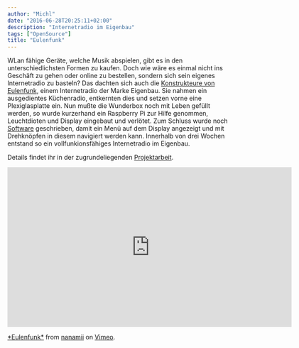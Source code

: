```yaml
---
author: "Michl"
date: "2016-06-28T20:25:11+02:00"
description: "Internetradio im Eigenbau"
tags: ["OpenSource"]
title: "Eulenfunk"
---
```

WLan fähige Geräte, welche Musik abspielen, gibt es in den unterschiedlichsten Formen zu kaufen.
Doch wie wäre es einmal nicht ins Geschäft zu gehen oder online zu bestellen, sondern sich sein
eigenes Internetradio zu basteln? Das dachten sich auch die [Konstrukteure von Eulenfunk](https://github.com/studentkittens/eulenfunk),
einem Internetradio der Marke Eigenbau. Sie nahmen ein ausgedientes Küchenradio, entkernten dies und setzen vorne eine Plexiglasplatte
ein. Nun mußte die Wunderbox noch mit Leben gefüllt werden, so wurde kurzerhand ein Raspberry Pi zur Hilfe genommen,
Leuchtdioten und Display eingebaut und verlötet. Zum Schluss wurde noch [Software](https://github.com/studentkittens/eulenfunk) geschrieben, damit ein Menü auf dem Display angezeigt und mit Drehknöpfen in diesem navigiert werden kann. Innerhalb von drei Wochen entstand
so ein vollfunkionsfähiges Internetradio im Eigenbau.

Details findet ihr in der zugrundeliegenden [Projektarbeit](https://studentkittens.github.io/eulenfunk/eulenfunk-doc.pdf).

<iframe src="https://player.vimeo.com/video/171646691" width="640" height="360" frameborder="0" webkitallowfullscreen mozallowfullscreen allowfullscreen></iframe>
<p><a href="https://vimeo.com/171646691">*Eulenfunk*</a> from <a href="https://vimeo.com/user39434086">nanamii</a> on <a href="https://vimeo.com">Vimeo</a>.</p>


